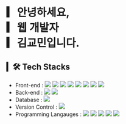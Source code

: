 # ▎안녕하세요,<br>▎웹 개발자<br>▎김교민입니다.

## ▎🛠 Tech Stacks
- Front-end : <span><img src="https://img.shields.io/badge/HTML-e34f26?style=flat&logo=html5&logoColor=white"/></span>
<span><img src="https://img.shields.io/badge/CSS-1572b6?style=flat&logo=css3&logoColor=white"/></span>
<span><img src="https://img.shields.io/badge/JavaScript-F7DF1E?style=flat&logo=JavaScript&logoColor=white"/></span>
<span><img src="https://img.shields.io/badge/Vue.js-4FC08D?style=flat&logo=Vue.js&logoColor=white"/></span>
<span><img src="https://img.shields.io/badge/React-61dafb?style=flat&logo=react&logoColor=white"/></span>
<span><img src="https://img.shields.io/badge/Vuetify-00C58E?style=flat&logo=Vuetify&logoColor=white"/></span>
<span><img src="https://img.shields.io/badge/Nuxt.js-38B2AC?style=flat&logo=Nuxt.js&logoColor=white"/></span>
<span><img src="https://img.shields.io/badge/Sass-cc6699?style=flat&logo=sass&logoColor=white"/></span><br/>
- Back-end : <span><img src="https://img.shields.io/badge/Node.js-e34f26?style=flat&logo=Node.js&logoColor=white"/></span>
<span><img src="https://img.shields.io/badge/Spring-e34f26?style=flat&logo=Spring&logoColor=white"/></span>
- Database : <span><img src="https://img.shields.io/badge/MySQL-4479A1?style=flat&logo=MySQL&logoColor=white"/></span>
- Version Control : <span><img src="https://img.shields.io/badge/GitHub-181717?style=flat&logo=github&logoColor=white"/></span>
- Programming Langauges : <span><img src="https://img.shields.io/badge/C-181717?style=flat&logo=C&logoColor=white"/></span>
<span><img src="https://img.shields.io/badge/C++-181717?style=flat&logo=C++&logoColor=white"/></span>
<span><img src="https://img.shields.io/badge/JavaScript-F7DF1E?style=flat&logo=JavaScript&logoColor=white"/></span>
<span><img src="https://img.shields.io/badge/Python-1572b6?style=flat&logo=Python&logoColor=white"/></span>
<span><img src="https://img.shields.io/badge/Java-181717?style=flat&logo=Java&logoColor=white"/></span>
